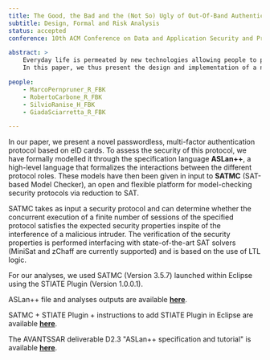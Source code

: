 ```yaml
---
title: The Good, the Bad and the (Not So) Ugly of Out-Of-Band Authentication with eID Cards and Push Notifications
subtitle: Design, Formal and Risk Analysis
status: accepted
conference: 10th ACM Conference on Data and Application Security and Privacy (CODASPY '20)

abstract: >
    Everyday life is permeated by new technologies allowing people to perform almost any kind of operation from their smart devices. Although this is amazing from a convenience perspective, it may result in several security issues concerning the need for authenticating users in a proper and secure way. Electronic identity cards (also called eID cards) play a very important role in this regard, due to the high level of assurance they provide in identification and authentication processes. However, authentication solutions relying on them are still uncommon and suffer from many usability limitations.
    In this paper, we thus present the design and implementation of a novel passwordless, multi-factor authentication protocol based on eID cards. To reduce known usability issues while keeping a high level of security, our protocol leverages push notifications and mobile devices equipped with NFC, which can be used to interact with eID cards. In addition, we evaluate the security of the protocol through a formal security analysis and a risk analysis, whose results emphasize the acceptable level of security.

people:
    - MarcoPernpruner_R_FBK
    - RobertoCarbone_R_FBK
    - SilvioRanise_H_FBK
    - GiadaSciarretta_R_FBK

---
```


In our paper, we present a novel passwordless, multi-factor authentication protocol based on eID cards. To assess the security of this protocol, we have formally modelled it through the specification language **ASLan++**, a high-level language that formalizes the interactions between the different protocol roles. These models have then been given in input to **SATMC** (SAT-based Model Checker), an open and flexible platform for model-checking security protocols via reduction to SAT.

SATMC takes as input a security protocol and can determine whether the concurrent execution of a finite number of sessions of the specified protocol satisfies the expected security properties inspite of the interference of a malicious intruder. The verification of the security properties is performed interfacing with state-of-the-art SAT solvers (MiniSat and zChaff are currently supported) and is based on the use of LTL logic.

For our analyses, we used SATMC (Version 3.5.7) launched within Eclipse using the STIATE Plugin (Version 1.0.0.1). 

ASLan++ file and analyses outputs are available [**here**](https://github.com/stfbk/CODASPY2020_FormalAnalysis).

SATMC + STIATE Plugin + instructions to add STIATE Plugin in Eclipse are available [**here**](https://drive.google.com/a/fbk.eu/file/d/1Qc5T_VxXYPLh6i4IbEmuZlh_vM5cKu3_/view?usp=sharing).

The AVANTSSAR deliverable D2.3 "ASLan++ specification and tutorial" is available [**here**](https://drive.google.com/a/fbk.eu/file/d/1TsPxkw09ziDaY21ytgIZyg7m9I9lpBMb/view?usp=sharing).